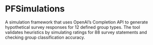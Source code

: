 # PFSimulations
A simulation framework that uses OpenAI’s Completion API to generate hypothetical survey responses for 12 defined group types. The tool validates heuristics by simulating ratings for 88 survey statements and checking group classification accuracy.
